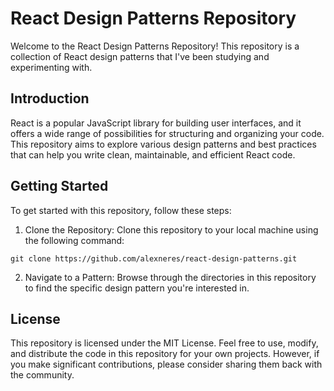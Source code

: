 # React Design Patterns Repository

Welcome to the React Design Patterns Repository! This repository is a collection of React design patterns that I've been studying and experimenting with.

## Introduction
React is a popular JavaScript library for building user interfaces, and it offers a wide range of possibilities for structuring and organizing your code. This repository aims to explore various design patterns and best practices that can help you write clean, maintainable, and efficient React code.


## Getting Started
To get started with this repository, follow these steps:

1. Clone the Repository: Clone this repository to your local machine using the following command:

```shell
git clone https://github.com/alexneres/react-design-patterns.git
```
2. Navigate to a Pattern: Browse through the directories in this repository to find the specific design pattern you're interested in.


## License
This repository is licensed under the MIT License. Feel free to use, modify, and distribute the code in this repository for your own projects. However, if you make significant contributions, please consider sharing them back with the community.
